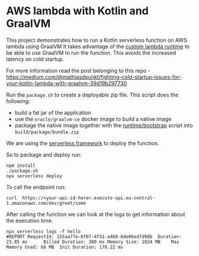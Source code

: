 # AWS lambda with Kotlin and GraalVM

This project demonstrates how to run a Kotlin serverless function on AWS lambda using GraalVM
It takes advantage of the  [custom lambda runtime](https://docs.aws.amazon.com/lambda/latest/dg/runtimes-custom.html) to be able to use GraalVM to run the function.
This avoids the increased latency on cold startup.

For more information read the post belonging to this repo - https://medium.com/@mathiasdpunkt/fighting-cold-startup-issues-for-your-kotlin-lambda-with-graalvm-39d19b297730

Run the `package.sh` to create a deployable zip file. This script does the following:

- build a fat jar of the application
- use the `oracle/graalvm-ce` docker image to build a native image
- package the native image together with the [runtime/bootstrap](bootstrap) script into `build/package/bundle.zip`

We are using the [serverless framework](https://serverless.com/) to deploy the function.

So to package and deploy run:

```
npm install
./package.sh
npx serverless deploy
```

To call the endpoint run:

```
curl  https://<your-api-id-here>.execute-api.eu-central-1.amazonaws.com/dev/greet/some
```

After calling the function we can look at the logs to get information about the execution time.

```
npx serverless logs -f hello
#REPORT RequestId: 155aa77e-6f07-4f31-a468-6de06edfd98b  Duration: 23.85 ms      Billed Duration: 300 ms Memory Size: 1024 MB    Max Memory Used: 66 MB  Init Duration: 178.22 ms     
```
